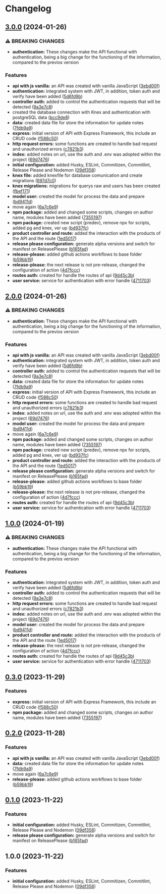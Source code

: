 # Changelog

## [3.0.0](https://github.com/SouOWendel/op-fvtt-api/compare/v2.0.0...v3.0.0) (2024-01-26)


### ⚠ BREAKING CHANGES

* **authentication:** These changes make the API functional with authentication, being a big change for the functioning of the information, compared to the previos version

### Features

* **api with js vanilla:** an API was created with vanilla JavaScript ([3ebd00f](https://github.com/SouOWendel/op-fvtt-api/commit/3ebd00f5a277ece002ae72b72cbc88e36cca4b9d))
* **authentication:** integrated system with JWT, in addition, token auth and verify have been added ([5d6fd9b](https://github.com/SouOWendel/op-fvtt-api/commit/5d6fd9be9317b67c751f1ed65ba7ac0d92b1c3d6))
* **controller auth:** added to control the authentication requests that will be detected ([9a3e7c8](https://github.com/SouOWendel/op-fvtt-api/commit/9a3e7c80b260d3cea6fc2ab7ae97384653f5ed17))
* created the database connection with Knex and authentication with postgreSQL data ([bcc9de8](https://github.com/SouOWendel/op-fvtt-api/commit/bcc9de8574f31f4ad822e40b9e9cc1e062d30837))
* **data:** created data file for store the information for update notes ([7fdb9a9](https://github.com/SouOWendel/op-fvtt-api/commit/7fdb9a9739d3e31b8a02a845bb97879c3e0825b5))
* **express:** initial version of API with Express Framework, this include an CRUD code ([f588c50](https://github.com/SouOWendel/op-fvtt-api/commit/f588c505c1c5c21b77df07d78376a37bb8f58489))
* **http request errors:** some functions are created to handle bad request and unauthorized errors ([c7821b3](https://github.com/SouOWendel/op-fvtt-api/commit/c7821b3fb138f8840cbeb8c6cf063fec0e2abdee))
* **index:** added notes on url, use the auth and .env was adopted within the project ([69d7476](https://github.com/SouOWendel/op-fvtt-api/commit/69d74768155e86c1743ea7c74128863b53a768ad))
* **initial configuration:** added Husky, ESLint, Commitizen, Commitlint, Release Please and Nodemon ([09df358](https://github.com/SouOWendel/op-fvtt-api/commit/09df358576580d479c69645e8ba12547bac2b79c))
* **knex file:** added knexfile for database comunication and create migrations ([697d7c0](https://github.com/SouOWendel/op-fvtt-api/commit/697d7c07163a200b0fa4613d57835ba4674be8b7))
* **knex migrations:** migrations for querys raw and users has been created ([fbef171](https://github.com/SouOWendel/op-fvtt-api/commit/fbef171f8fe7449e6e5c8ba60e8c24589c4e219e))
* **model user:** created the model for process the data and prepare ([bd9411d](https://github.com/SouOWendel/op-fvtt-api/commit/bd9411d3a0fd4267da2657ed2566ad1a46f17938))
* move again ([6a7c6e9](https://github.com/SouOWendel/op-fvtt-api/commit/6a7c6e94f453a54b966b6907364b821e8d04b5ae))
* **npm package:** added and changed some scripts, changes on author name, modules have been added ([7355197](https://github.com/SouOWendel/op-fvtt-api/commit/73551973a4eb598371292f58f001aa5d863e41e6))
* **npm package:** created new script (predev), remove npx for scripts, added pg and knex, ver up ([bd937fc](https://github.com/SouOWendel/op-fvtt-api/commit/bd937fc1a11405c6a3379ca3313cdff47d00cb9d))
* **product controller and route:** added the interaction with the products of the API and the route ([1ed5017](https://github.com/SouOWendel/op-fvtt-api/commit/1ed5017991e9d943bdc2f8533da5cd7af69fe318))
* **release please configuration:** generate alpha versions and switch for manifest on ReleasePlease ([b165fad](https://github.com/SouOWendel/op-fvtt-api/commit/b165fad6bdc1111280f3acb549aac7bcdfe80d86))
* **release-please:** added github actions workflows to base folder ([b59bb19](https://github.com/SouOWendel/op-fvtt-api/commit/b59bb196b28da21de0059e150518d0326296355a))
* **release-please:** the next release is not pre-release, changed the configuration of action ([4d7fccc](https://github.com/SouOWendel/op-fvtt-api/commit/4d7fccc1929f2af8291e7c9ce6e29498527ccb1e))
* **routes auth:** created for handle the routes of api ([9d45c3b](https://github.com/SouOWendel/op-fvtt-api/commit/9d45c3b0b2a5f3562ced085fe478d78c16f74778))
* **user service:** service for authentication with error handle ([4711703](https://github.com/SouOWendel/op-fvtt-api/commit/4711703669b03c639916d42798bc304e0e9b0db8))

## [2.0.0](https://github.com/SouOWendel/op-fvtt-api/compare/v1.0.0...v2.0.0) (2024-01-26)


### ⚠ BREAKING CHANGES

* **authentication:** These changes make the API functional with authentication, being a big change for the functioning of the information, compared to the previos version

### Features

* **api with js vanilla:** an API was created with vanilla JavaScript ([3ebd00f](https://github.com/SouOWendel/op-fvtt-api/commit/3ebd00f5a277ece002ae72b72cbc88e36cca4b9d))
* **authentication:** integrated system with JWT, in addition, token auth and verify have been added ([5d6fd9b](https://github.com/SouOWendel/op-fvtt-api/commit/5d6fd9be9317b67c751f1ed65ba7ac0d92b1c3d6))
* **controller auth:** added to control the authentication requests that will be detected ([9a3e7c8](https://github.com/SouOWendel/op-fvtt-api/commit/9a3e7c80b260d3cea6fc2ab7ae97384653f5ed17))
* **data:** created data file for store the information for update notes ([7fdb9a9](https://github.com/SouOWendel/op-fvtt-api/commit/7fdb9a9739d3e31b8a02a845bb97879c3e0825b5))
* **express:** initial version of API with Express Framework, this include an CRUD code ([f588c50](https://github.com/SouOWendel/op-fvtt-api/commit/f588c505c1c5c21b77df07d78376a37bb8f58489))
* **http request errors:** some functions are created to handle bad request and unauthorized errors ([c7821b3](https://github.com/SouOWendel/op-fvtt-api/commit/c7821b3fb138f8840cbeb8c6cf063fec0e2abdee))
* **index:** added notes on url, use the auth and .env was adopted within the project ([69d7476](https://github.com/SouOWendel/op-fvtt-api/commit/69d74768155e86c1743ea7c74128863b53a768ad))
* **model user:** created the model for process the data and prepare ([bd9411d](https://github.com/SouOWendel/op-fvtt-api/commit/bd9411d3a0fd4267da2657ed2566ad1a46f17938))
* move again ([6a7c6e9](https://github.com/SouOWendel/op-fvtt-api/commit/6a7c6e94f453a54b966b6907364b821e8d04b5ae))
* **npm package:** added and changed some scripts, changes on author name, modules have been added ([7355197](https://github.com/SouOWendel/op-fvtt-api/commit/73551973a4eb598371292f58f001aa5d863e41e6))
* **npm package:** created new script (predev), remove npx for scripts, added pg and knex, ver up ([bd937fc](https://github.com/SouOWendel/op-fvtt-api/commit/bd937fc1a11405c6a3379ca3313cdff47d00cb9d))
* **product controller and route:** added the interaction with the products of the API and the route ([1ed5017](https://github.com/SouOWendel/op-fvtt-api/commit/1ed5017991e9d943bdc2f8533da5cd7af69fe318))
* **release please configuration:** generate alpha versions and switch for manifest on ReleasePlease ([b165fad](https://github.com/SouOWendel/op-fvtt-api/commit/b165fad6bdc1111280f3acb549aac7bcdfe80d86))
* **release-please:** added github actions workflows to base folder ([b59bb19](https://github.com/SouOWendel/op-fvtt-api/commit/b59bb196b28da21de0059e150518d0326296355a))
* **release-please:** the next release is not pre-release, changed the configuration of action ([4d7fccc](https://github.com/SouOWendel/op-fvtt-api/commit/4d7fccc1929f2af8291e7c9ce6e29498527ccb1e))
* **routes auth:** created for handle the routes of api ([9d45c3b](https://github.com/SouOWendel/op-fvtt-api/commit/9d45c3b0b2a5f3562ced085fe478d78c16f74778))
* **user service:** service for authentication with error handle ([4711703](https://github.com/SouOWendel/op-fvtt-api/commit/4711703669b03c639916d42798bc304e0e9b0db8))

## [1.0.0](https://github.com/SouOWendel/op-fvtt-api/compare/v0.3.0...v1.0.0) (2024-01-19)


### ⚠ BREAKING CHANGES

* **authentication:** These changes make the API functional with authentication, being a big change for the functioning of the information, compared to the previos version

### Features

* **authentication:** integrated system with JWT, in addition, token auth and verify have been added ([5d6fd9b](https://github.com/SouOWendel/op-fvtt-api/commit/5d6fd9be9317b67c751f1ed65ba7ac0d92b1c3d6))
* **controller auth:** added to control the authentication requests that will be detected ([9a3e7c8](https://github.com/SouOWendel/op-fvtt-api/commit/9a3e7c80b260d3cea6fc2ab7ae97384653f5ed17))
* **http request errors:** some functions are created to handle bad request and unauthorized errors ([c7821b3](https://github.com/SouOWendel/op-fvtt-api/commit/c7821b3fb138f8840cbeb8c6cf063fec0e2abdee))
* **index:** added notes on url, use the auth and .env was adopted within the project ([69d7476](https://github.com/SouOWendel/op-fvtt-api/commit/69d74768155e86c1743ea7c74128863b53a768ad))
* **model user:** created the model for process the data and prepare ([bd9411d](https://github.com/SouOWendel/op-fvtt-api/commit/bd9411d3a0fd4267da2657ed2566ad1a46f17938))
* **product controller and route:** added the interaction with the products of the API and the route ([1ed5017](https://github.com/SouOWendel/op-fvtt-api/commit/1ed5017991e9d943bdc2f8533da5cd7af69fe318))
* **release-please:** the next release is not pre-release, changed the configuration of action ([4d7fccc](https://github.com/SouOWendel/op-fvtt-api/commit/4d7fccc1929f2af8291e7c9ce6e29498527ccb1e))
* **routes auth:** created for handle the routes of api ([9d45c3b](https://github.com/SouOWendel/op-fvtt-api/commit/9d45c3b0b2a5f3562ced085fe478d78c16f74778))
* **user service:** service for authentication with error handle ([4711703](https://github.com/SouOWendel/op-fvtt-api/commit/4711703669b03c639916d42798bc304e0e9b0db8))

## [0.3.0](https://github.com/SouOWendel/op-fvtt-api/compare/v0.2.0...v0.3.0) (2023-11-29)


### Features

* **express:** initial version of API with Express Framework, this include an CRUD code ([f588c50](https://github.com/SouOWendel/op-fvtt-api/commit/f588c505c1c5c21b77df07d78376a37bb8f58489))
* **npm package:** added and changed some scripts, changes on author name, modules have been added ([7355197](https://github.com/SouOWendel/op-fvtt-api/commit/73551973a4eb598371292f58f001aa5d863e41e6))

## [0.2.0](https://github.com/SouOWendel/op-fvtt-api/compare/v0.1.0...v0.2.0) (2023-11-28)


### Features

* **api with js vanilla:** an API was created with vanilla JavaScript ([3ebd00f](https://github.com/SouOWendel/op-fvtt-api/commit/3ebd00f5a277ece002ae72b72cbc88e36cca4b9d))
* **data:** created data file for store the information for update notes ([7fdb9a9](https://github.com/SouOWendel/op-fvtt-api/commit/7fdb9a9739d3e31b8a02a845bb97879c3e0825b5))
* move again ([6a7c6e9](https://github.com/SouOWendel/op-fvtt-api/commit/6a7c6e94f453a54b966b6907364b821e8d04b5ae))
* **release-please:** added github actions workflows to base folder ([b59bb19](https://github.com/SouOWendel/op-fvtt-api/commit/b59bb196b28da21de0059e150518d0326296355a))

## [0.1.0](https://github.com/SouOWendel/op-fvtt-api/compare/v0.1.0...v0.1.0) (2023-11-22)


### Features

* **initial configuration:** added Husky, ESLint, Commitizen, Commitlint, Release Please and Nodemon ([09df358](https://github.com/SouOWendel/op-fvtt-api/commit/09df358576580d479c69645e8ba12547bac2b79c))
* **release please configuration:** generate alpha versions and switch for manifest on ReleasePlease ([b165fad](https://github.com/SouOWendel/op-fvtt-api/commit/b165fad6bdc1111280f3acb549aac7bcdfe80d86))

## 1.0.0 (2023-11-22)


### Features

* **initial configuration:** added Husky, ESLint, Commitizen, Commitlint, Release Please and Nodemon ([09df358](https://github.com/SouOWendel/op-fvtt-api/commit/09df358576580d479c69645e8ba12547bac2b79c))
